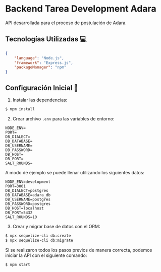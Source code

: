# Backend Tarea Development Adara

API desarrollada para el proceso de postulación de Adara.

## Tecnologías Utilizadas :computer:

```json
{
    "language": "Node.js",
    "framework": "Express.js",
    "packageManager": "npm"
}
```




## Configuración Inicial :wrench:

1. Instalar las dependencias:

```bash
$ npm install
```

2. Crear archivo `.env` para las variables de entorno:

```env
NODE_ENV=
PORT=
DB_DIALECT=
DB_DATABASE=
DB_USERNAME=
DB_PASSWORD=
DB_HOST=
DB_PORT=
SALT_ROUNDS=
```

A modo de ejemplo se puede llenar utilizando los siguientes datos:

```env
NODE_ENV=development
PORT=3001
DB_DIALECT=postgres
DB_DATABASE=adara_db
DB_USERNAME=postgres
DB_PASSWORD=postgres
DB_HOST=localhost
DB_PORT=5432
SALT_ROUNDS=10
```

3. Crear y migrar base de datos con el ORM:

```bash
$ npx sequelize-cli db:create
$ npx sequelize-cli db:migrate
```

Si se realizaron todos los pasos previos de manera correcta, podemos iniciar la API con el siguiente comando:

```bash
$ npm start
```
